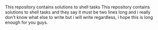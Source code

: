 This repository contains solutions to shell tasks
This repository contains solutions to shell tasks and they say it must be two lines long and i really don't know what else to write but i will write regardless, i hope this is long enough for you guys.
